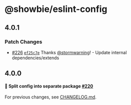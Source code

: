 # @showbie/eslint-config

## 4.0.1

### Patch Changes

- [#226](https://github.com/showbie/showbie-eslint-config/pull/226) [`ef25c7e`](https://github.com/showbie/showbie-eslint-config/commit/ef25c7e5eac601709fb1f8e28c99b82ca9b0d952) Thanks [@stormwarning](https://github.com/stormwarning)! - Update internal dependencies/extends

## 4.0.0

#### 🍱 Split config into separate package [#220](https://github.com/showbie/showbie-eslint-config/pull/220)

For previous changes, see [CHANGELOG.md](https://github.com/showbie/showbie-eslint-config/blob/main/CHANGELOG.md).
